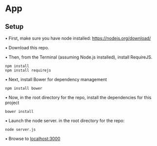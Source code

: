 # App

## Setup

• First, make sure you have node installed: https://nodejs.org/download/

• Download this repo.

• Then, from the Terminal (assuming Node.js installed), install RequireJS.

```
npm install
npm install requirejs
```

• Next, install Bower for dependency management

```
npm install bower
```

• Now, in the root directory for the repo, install the dependencies for this project

```
bower install
```

• Launch the node server.  in the root directory for the repo:

```
node server.js
```

• Browse to [localhost:3000](http://localhost:3000/)


